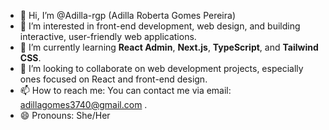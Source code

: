 - 👋 Hi, I’m @Adilla-rgp (Adilla Roberta Gomes Pereira)
- 👀 I’m interested in front-end development, web design, and building interactive, user-friendly web applications.
- 🌱 I’m currently learning **React Admin**, **Next.js**, **TypeScript**, and **Tailwind CSS**.
- 💞️ I’m looking to collaborate on web development projects, especially ones focused on React and front-end design.
- 📫 How to reach me: You can contact me via email: adillagomes3740@gmail.com .
- 😄 Pronouns: She/Her

<!---
Adilla-rgp/Adilla-rgp is a ✨ special ✨ repository because its `README.md` (this file) appears on your GitHub profile.
You can click the Preview link to take a look at your changes.
--->
